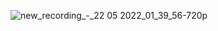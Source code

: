 ![new_recording_-_22 05 2022_01_39_56-_720p_](https://user-images.githubusercontent.com/10493342/169671325-bfb96ffa-c184-4006-a45a-730c48a505e3.gif)
